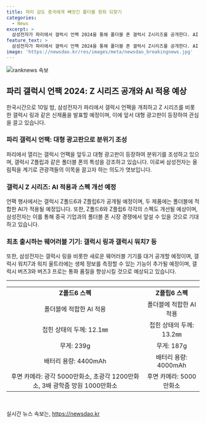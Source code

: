 ```yaml
---
title: 파리 감도 중국에게 빼앗긴 폴더블 왕좌 되찾기
categories:
  - News
excerpt: >
  삼성전자가 파리에서 갤럭시 언팩 2024을 통해 폴더블 폰 갤럭시 Z시리즈를 공개한다. AI 기능을 적용한 이 폰은 중국 기업을 이기고 폴더블 폰 시장 1위에 올라설 것으로 예상된다. 제품의 디자인과 스펙은 이전보다 개선되었으며 삼성전자의 전작 대비 30%의 판매량 상승이 기대된다. 또한 새로운 웨어러블 기기인 갤럭시 링과 갤럭시 워치7, 워치 울트라, 갤럭시 버즈3 등도 함께 공개될 예정이다.
feature_text: >
  삼성전자가 파리에서 갤럭시 언팩 2024을 통해 폴더블 폰 갤럭시 Z시리즈를 공개한다. AI 기능을 적용한 이 폰은 중국 기업을 이기고 폴더블 폰 시장 1위에 올라설 것으로 예상된다. 제품의 디자인과 스펙은 이전보다 개선되었으며 삼성전자의 전작 대비 30%의 판매량 상승이 기대된다. 또한 새로운 웨어러블 기기인 갤럭시 링과 갤럭시 워치7, 워치 울트라, 갤럭시 버즈3 등도 함께 공개될 예정이다.
image: 'https://newsdao.kr/res/images/meta/newsdao_breakingnews.jpg'
---
```


<p><img src="https://newsdao.kr/res/images/meta/newsdao_breakingnews.jpg" alt="ranknews 속보" /></p>

<h2 data-ke-size="size26">파리 갤럭시 언팩 2024: Z 시리즈 공개와 AI 적용 예상</h2>

<p data-ke-size="size16">한국시간으로 10일 밤, 삼성전자가 파리에서 갤럭시 언팩을 개최하고 Z 시리즈를 비롯한 갤럭시 링과 같은 신제품을 발표할 예정이며, 이에 앞서 대형 광고판이 등장하여 관심을 끌고 있습니다. </p>

<h3>파리 갤럭시 언팩: 대형 광고판으로 분위기 조성</h3>

<p data-ke-size="size16">파리에서 열리는 갤럭시 언팩을 앞두고 대형 광고판이 등장하여 분위기를 조성하고 있으며, 갤럭시 Z플립과 같은 폴더블 폰의 특성을 강조하고 있습니다. 이로써 삼성전자는 올림픽을 계기로 관광객들의 이목을 끌고자 하는 의도가 엿보입니다.</p>

<h3>갤럭시 Z 시리즈: AI 적용과 스펙 개선 예정</h3>

<p data-ke-size="size16">언팩 행사에서는 갤럭시 Z폴드6과 Z플립6가 공개될 예정이며, 두 제품에는 폴더블에 적합한 AI가 적용될 예정입니다. 또한, Z폴드6와 Z플립6 각각의 스펙도 개선될 예상이며, 삼성전자는 이를 통해 중국 기업과의 폴더블 폰 시장 경쟁에서 앞설 수 있을 것으로 기대하고 있습니다.</p>

<h3>최초 출시하는 웨어러블 기기: 갤럭시 링과 갤럭시 워치7 등</h3>

<p data-ke-size="size16">또한, 삼성전자는 갤럭시 링을 비롯한 새로운 웨어러블 기기를 대거 공개할 예정이며, 갤럭시 워치7과 워치 울트라에는 생체 정보를 측정할 수 있는 기능이 추가될 예정이며, 갤럭시 버즈3와 버즈3 프로는 통화 품질을 향상시킬 것으로 예상되고 있습니다.</p>

<hr>

<table>
  <tbody>
    <tr>
      <td style="text-align: center; height: 17px;"><b>Z폴드6 스펙</b></td>
      <td style="text-align: center; height: 17px;"><b>Z플립6 스펙</b></td>
    </tr>
    <tr>
      <td style="text-align: center; height: 17px;">폴더블에 적합한 AI 적용</td>
      <td style="text-align: center; height: 17px;">폴더블에 적합한 AI 적용</td>
    </tr>
    <tr>
      <td style="text-align: center; height: 17px;">접힌 상태의 두께: 12.1㎜</td>
      <td style="text-align: center; height: 17px;">접힌 상태의 두께: 13.2㎜</td>
    </tr>
    <tr>
      <td style="text-align: center; height: 17px;">무게: 239g</td>
      <td style="text-align: center; height: 17px;">무게: 187g</td>
    </tr>
    <tr>
      <td style="text-align: center; height: 17px;">배터리 용량: 4400mAh</td>
      <td style="text-align: center; height: 17px;">배터리 용량: 4000mAh</td>
    </tr>
    <tr>
      <td style="text-align: center; height: 17px;">후면 카메라: 광각 5000만화소, 초광각 1200만화소, 3배 광학줌 망원 1000만화소</td>
      <td style="text-align: center; height: 17px;">후면 카메라: 5000만화소</td>
    </tr>
  </tbody>
</table>

<p data-ke-size="size16">&nbsp;</p>
실시간 뉴스 속보는, <a href="https://newsdao.kr" rel="dofollow">https://newsdao.kr</a>


